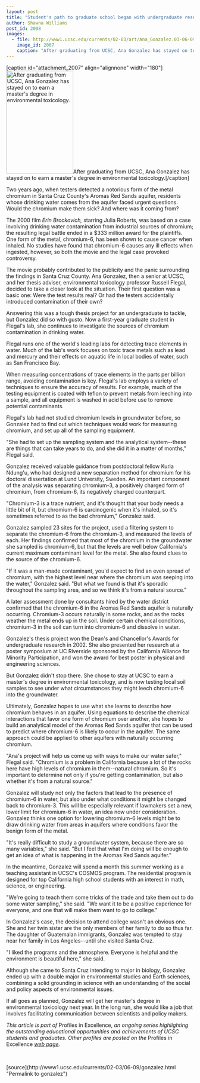 ```yaml
---
layout: post
title: "Student's path to graduate school began with undergraduate research project on drinking water contamination"
author: Shawna Williams
post_id: 2008
images:
  - file: http://www1.ucsc.edu/currents/02-03/art/Ana_Gonzalez.03-06-09.180.jpg
    image_id: 2007
    caption: "After graduating from UCSC, Ana Gonzalez has stayed on to earn a master's degree in environmental toxicology."
---
```


[caption id="attachment_2007" align="alignnone" width="180"]<a href="http://localhost/mysite/wp-content/uploads/2003/06/Ana_Gonzalez.03-06-09.180.jpg"><img class="size-full wp-image-2007" src="http://localhost/mysite/wp-content/uploads/2003/06/Ana_Gonzalez.03-06-09.180.jpg" alt="After graduating from UCSC, Ana Gonzalez has stayed on to earn a master's degree in environmental toxicology." width="180" height="275" /></a>After graduating from UCSC, Ana Gonzalez has stayed on to earn a master's degree in environmental toxicology.[/caption]
<p>
  Two years ago, when testers detected a notorious form of the metal chromium in Santa Cruz County's Aromas Red Sands aquifer, residents whose drinking water comes from the aquifer faced urgent questions. Would the chromium make them sick? And where was it coming from?
</p>
<p>
  The 2000 film <i>Erin Brockovich,</i> starring Julia Roberts, was based on a case involving drinking water contamination from industrial sources of chromium; the resulting legal battle ended in a $333 million award for the plaintiffs. One form of the metal, chromium-6, has been shown to cause cancer when inhaled. No studies have found that chromium-6 causes any ill effects when ingested, however, so both the movie and the legal case provoked controversy.<br>
</p>
<p>
  The movie probably contributed to the publicity and the panic surrounding the findings in Santa Cruz County. Ana Gonzalez, then a senior at UCSC, and her thesis adviser, environmental toxicology professor Russell Flegal, decided to take a closer look at the situation. Their first question was a basic one: Were the test results real? Or had the testers accidentally introduced contamination of their own?<br>
</p>
<p>
  Answering this was a tough thesis project for an undergraduate to tackle, but Gonzalez did so with gusto. Now a first-year graduate student in Flegal's lab, she continues to investigate the sources of chromium contamination in drinking water.<br>
</p>
<p>
  Flegal runs one of the world's leading labs for detecting trace elements in water. Much of the lab's work focuses on toxic trace metals such as lead and mercury and their effects on aquatic life in local bodies of water, such as San Francisco Bay.<br>
</p>
<p>
  When measuring concentrations of trace elements in the parts per billion range, avoiding contamination is key. Flegal's lab employs a variety of techniques to ensure the accuracy of results. For example, much of the testing equipment is coated with teflon to prevent metals from leeching into a sample, and all equipment is washed in acid before use to remove potential contaminants.<br>
</p>
<p>
  Flegal's lab had not studied chromium levels in groundwater before, so Gonzalez had to find out which techniques would work for measuring chromium, and set up all of the sampling equipment.<br>
</p>
<p>
  "She had to set up the sampling system and the analytical system--these are things that can take years to do, and she did it in a matter of months," Flegal said.<br>
</p>
<p>
  Gonzalez received valuable guidance from postdoctoral fellow Kuria Ndung'u, who had designed a new separation method for chromium for his doctoral dissertation at Lund University, Sweden. An important component of the analysis was separating chromium-3, a positively charged form of chromium, from chromium-6, its negatively charged counterpart.<br>
</p>
<p>
  "Chromium-3 is a trace nutrient, and it's thought that your body needs a little bit of it, but chromium-6 is carcinogenic when it's inhaled, so it's sometimes referred to as the bad chromium," Gonzalez said.<br>
</p>
<p>
  Gonzalez sampled 23 sites for the project, used a filtering system to separate the chromium-6 from the chromium-3, and measured the levels of each. Her findings confirmed that most of the chromium in the groundwater she sampled is chromium-6, but that the levels are well below California's current maximum contaminant level for the metal. She also found clues to the source of the chromium-6.<br>
</p>
<p>
  "If it was a man-made contaminant, you'd expect to find an even spread of chromium, with the highest level near where the chromium was seeping into the water," Gonzalez said. "But what we found is that it's sporadic throughout the sampling area, and so we think it's from a natural source."<br>
</p>
<p>
  A later assessment done by consultants hired by the water district confirmed that the chromium-6 in the Aromas Red Sands aquifer is naturally occurring. Chromium-3 occurs naturally in some rocks, and as the rocks weather the metal ends up in the soil. Under certain chemical conditions, chromium-3 in the soil can turn into chromium-6 and dissolve in water.<br>
</p>
<p>
  Gonzalez's thesis project won the Dean's and Chancellor's Awards for undergraduate research in 2002. She also presented her research at a poster symposium at UC Riverside sponsored by the California Alliance for Minority Participation, and won the award for best poster in physical and engineering sciences.<br>
</p>
<p>
  But Gonzalez didn't stop there. She chose to stay at UCSC to earn a master's degree in environmental toxicology, and is now testing local soil samples to see under what circumstances they might leech chromium-6 into the groundwater.<br>
</p>
<p>
  Ultimately, Gonzalez hopes to use what she learns to describe how chromium behaves in an aquifer. Using equations to describe the chemical interactions that favor one form of chromium over another, she hopes to build an analytical model of the Aromas Red Sands aquifer that can be used to predict where chromium-6 is likely to occur in the aquifer. The same approach could be applied to other aquifers with naturally occurring chromium.<br>
</p>
<p>
  "Ana's project will help us come up with ways to make our water safer," Flegal said. "Chromium is a problem in California because a lot of the rocks here have high levels of chromium in them--natural chromium. So it's important to determine not only if you're getting contamination, but also whether it's from a natural source."<br>
</p>
<p>
  Gonzalez will study not only the factors that lead to the presence of chromium-6 in water, but also under what conditions it might be changed back to chromium-3. This will be especially relevant if lawmakers set a new, lower limit for chromium-6 in water, an idea now under consideration. Gonzalez thinks one option for lowering chromium-6 levels might be to draw drinking water from areas in aquifers where conditions favor the benign form of the metal.<br>
</p>
<p>
  "It's really difficult to study a groundwater system, because there are so many variables," she said. "But I feel that what I'm doing will be enough to get an idea of what is happening in the Aromas Red Sands aquifer."<br>
</p>
<p>
  In the meantime, Gonzalez will spend a month this summer working as a teaching assistant in UCSC's COSMOS program. The residential program is designed for top California high school students with an interest in math, science, or engineering.<br>
</p>
<p>
  "We're going to teach them some tricks of the trade and take them out to do some water sampling," she said. "We want it to be a positive experience for everyone, and one that will make them want to go to college."<br>
</p>
<p>
  In Gonzalez's case, the decision to attend college wasn't an obvious one. She and her twin sister are the only members of her family to do so thus far. The daughter of Guatemalan immigrants, Gonzalez was tempted to stay near her family in Los Angeles--until she visited Santa Cruz.<br>
</p>
<p>
  "I liked the programs and the atmosphere. Everyone is helpful and the environment is beautiful here," she said.<br>
</p>
<p>
  Although she came to Santa Cruz intending to major in biology, Gonzalez ended up with a double major in environmental studies and Earth sciences, combining a solid grounding in science with an understanding of the social and policy aspects of environmental issues.
</p>
<p>
  If all goes as planned, Gonzalez will get her master's degree in environmental toxicology next year. In the long run, she would like a job that involves facilitating communication between scientists and policy makers.<br>
</p>
<p>
  <i>This article is part of</i> Profiles in Excellence, <i>an ongoing series highlighting the outstanding educational opportunities and achievements of UCSC students and graduates. Other profiles are posted on the</i> Profiles in Excellence <a href="http://www.ucsc.edu/students/profiles/"></a><i><a href="http://www.ucsc.edu/students/profiles/">web page</a>.</i>
</p>
<p>
  <br>

</p>
<p>

</p>
[source](http://www1.ucsc.edu/currents/02-03/06-09/gonzalez.html "Permalink to gonzalez")
